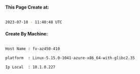 
   
#### This Page Create at:

```bash

2023-07-18 - 11:40:48 UTC

```

#### Create By Machine:

```bash

Host Name : fv-az450-410

platform  : Linux-5.15.0-1041-azure-x86_64-with-glibc2.35

Ip Local  : 10.1.0.227

```

